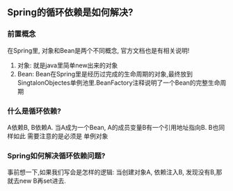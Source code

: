 ## Spring的循环依赖是如何解决?
### 前置概念
在Spring里, 对象和Bean是两个不同概念, 官方文档也是有相关说明!
1. 对象: 就是java里简单new出来的对象
2. Bean: Bean在Spring里是经历过完成的生命周期的对象,最终放到SingtalonObjectes单例池里.BeanFactory注释说明了一个Bean的完整生命周期

### 什么是循环依赖?
A依赖B, B依赖A. 当A成为一个Bean, A的成员变量B有一个引用地址指向B. B也同样如此
需要注意的是必须是 单例对象
### Spring如何解决循环依赖问题?
事前想一下,如果我们写会是怎样的逻辑:
当创建对象A, 依赖注入B, 发现没有B,那就去new B再set进去.

